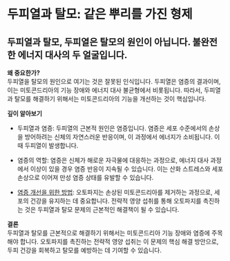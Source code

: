 # 두피열과 탈모: 같은 뿌리를 가진 형제

## 두피열과 탈모, 두피열은 탈모의 원인이 아닙니다. 불완전한 에너지 대사의 두 얼굴입니다.

**왜 중요한가?**  
두피열을 탈모의 원인으로 여기는 것은 잘못된 인식입니다. 두피열은 염증의 결과이며, 이는 미토콘드리아의 기능 장애와 에너지 대사 불균형에서 비롯됩니다. 따라서, 두피열과 탈모를 해결하기 위해서는 미토콘드리아의 기능을 개선하는 것이 핵심입니다.  
  
**깊이 알아보기**

 - 두피열과 염증: 두피열의 근본적 원인은 염증입니다. 염증은 세포 수준에서의 손상을 방어하려는 신체의 자연스러운 반응이며, 이 과정에서 에너지가 소비됩니다. 이때 두피열이 발생합니다.  
  
 - 염증의 역할: 염증은 신체가 해로운 자극물에 대응하는 과정으로, 에너지 대사 과정에서 이상이 있을 경우 염증 반응이 지속될 수 있습니다. 이는 산화 스트레스와 세포 손상으로 이어져 만성 염증 상태를 유발할 수 있습니다.  
  
 - [염증 개선을 위한 방법](/m04/m0407/m040703): 오토파지는 손상된 미토콘드리아를 제거하는 과정으로, 세포의 건강을 유지하는 데 중요합니다. 전략적 영양 섭취를 통해 오토파지를 촉진하는 것은 두피열과 탈모 문제의 근본적인 해결책이 될 수 있습니다.  
    
**결론**   
두피열과 탈모를 근본적으로 해결하기 위해서는 미토콘드리아 기능 장애와 염증에 주목해야 합니다. 오토파지를 촉진하는 전략적 영양 섭취는 이 문제의 핵심 해결 방안으로, 두피 건강을 회복하고 탈모를 예방하는 데 기여할 수 있습니다.
<!--stackedit_data:
eyJoaXN0b3J5IjpbMTQyMTI5ODI4OSwxMDM5NjQ3NzIxXX0=
-->